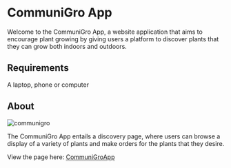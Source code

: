 # CommuniGro App

Welcome to the CommuniGro App, a website application that aims to encourage plant growing by giving users a platform to discover plants that they can grow both indoors and outdoors.

## Requirements
A laptop, phone or computer

## About
![communigro](https://github.com/gayle24/communi-gro-app/assets/135470012/aa711fdf-f7b0-4621-9e50-683932197001)
<p>The CommuniGro App entails a discovery page, where users can browse a display of a variety of plants and make orders for the plants that they desire.</p>
View the page here: <a href="https://gayle24.github.io/communi-gro-app/">CommuniGroApp</a>
